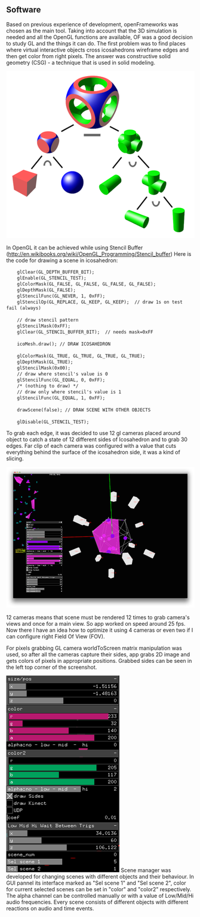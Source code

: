 ## Software

Based on previous experience of development, openFrameworks was chosen as the main tool. Taking into account that the 3D simulation is needed and all the OpenGL functions are available, OF was a good decision to study GL and the things it can do. The first problem was to find places  where virtual interactive objects cross icosahedrons wireframe edges and then get color from right pixels. The answer was constructive solid geometry (CSG) - a technique that is used in solid modeling. 

![CSG Tree](../project_images/542px-Csg_tree.png?raw=true "CSG Tree")

In OpenGL it can be achieved while using Stencil Buffer (http://en.wikibooks.org/wiki/OpenGL_Programming/Stencil_buffer)
Here is the code for drawing a scene in icosahedron:

```
    glClear(GL_DEPTH_BUFFER_BIT);
    glEnable(GL_STENCIL_TEST);
    glColorMask(GL_FALSE, GL_FALSE, GL_FALSE, GL_FALSE);
    glDepthMask(GL_FALSE);
    glStencilFunc(GL_NEVER, 1, 0xFF);
    glStencilOp(GL_REPLACE, GL_KEEP, GL_KEEP);  // draw 1s on test fail (always)
    
    // draw stencil pattern
    glStencilMask(0xFF);
    glClear(GL_STENCIL_BUFFER_BIT);  // needs mask=0xFF
    
    icoMesh.draw(); // DRAW ICOSAHEDRON
    
    glColorMask(GL_TRUE, GL_TRUE, GL_TRUE, GL_TRUE);
    glDepthMask(GL_TRUE);
    glStencilMask(0x00);
    // draw where stencil's value is 0
    glStencilFunc(GL_EQUAL, 0, 0xFF);
    /* (nothing to draw) */
    // draw only where stencil's value is 1
    glStencilFunc(GL_EQUAL, 1, 0xFF);
    
    drawScene(false); // DRAW SCENE WITH OTHER OBJECTS
    
    glDisable(GL_STENCIL_TEST);
```
To grab each edge, it was decided to use 12 gl cameras placed around object to catch a state of 12 different sides of Icosahedron and to grab 30 edges. Far clip of each camera was configured with a value that cuts everything behind the surface of the icosahedron side, it was a kind of slicing.

![Software screenshot with cameras](../project_images/soft_screenshot_cams.png "Software screenshot with cameras")

12 cameras means that scene must be rendered 12 times to grab camera's views and once for a main view. So app worked on speed around 25 fps. Now there I have an idea how to optimize it using 4 cameras or even two if I can configure right Field Of View (FOV).

For pixels grabbing GL camera worldToScreen matrix manipulation was used, so after all the cameras capture their sides, app grabs 2D image and gets colors of pixels in appropriate positions. Grabbed sides can be seen in the left top corner of the screenshot.

![GUI](../project_images/GUI.png "GUI")
Scene manager was developed for changing scenes with different objects and their behaviour. In GUI pannel its interface marked as "Sel scene 1" and "Sel scene 2", color for current selected scenes can be set in "color" and "color2" respectively. The alpha channel can be controlled manually or with a value of Low/Mid/Hi audio frequencies. Every scene consists of different objects with different reactions on audio and time events.

